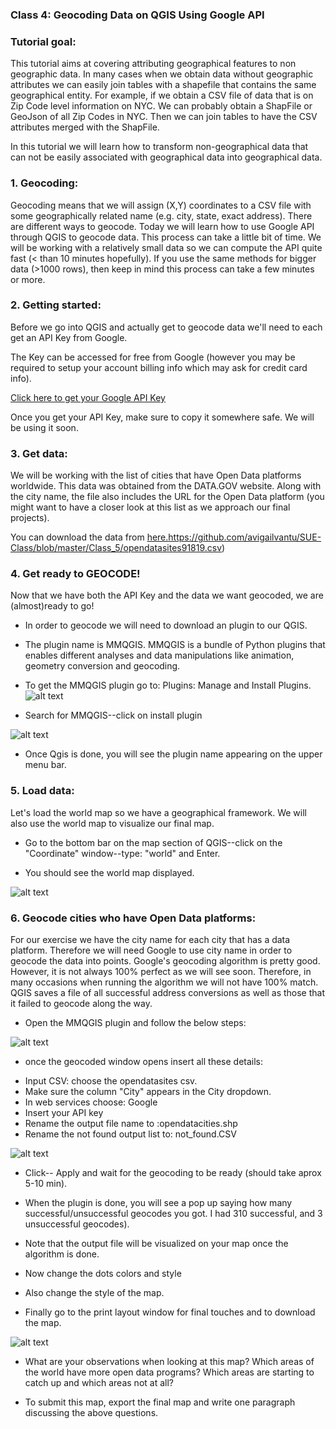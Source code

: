 ### Class 4: Geocoding Data on QGIS Using Google API

### Tutorial goal:

This tutorial aims at covering attributing geographical features to non geographic data. In many cases when we obtain data without geographic attributes we can easily join tables with a shapefile that contains the same geographical entity. For example, if we obtain a CSV file of data that is on Zip Code level information on NYC. We can probably obtain a ShapFile or GeoJson of all Zip Codes in NYC. Then we can join tables to have the CSV attributes merged with the ShapFile.

In this tutorial we will learn how to transform non-geographical data that can not be easily associated with geographical data into geographical data.

### 1. Geocoding:

Geocoding means that we will assign (X,Y) coordinates to a CSV file with some geographically related name (e.g. city, state, exact address). There are different ways to geocode. Today we will learn how to use Google API through QGIS to geocode data. This process can take a little bit of time. We will be working with a relatively small data so we can compute the API quite fast (< than 10 minutes hopefully). If you use the same methods for bigger data (>1000 rows), then keep in mind this process can take a few minutes or more.  

### 2. Getting started:

Before we go into QGIS and actually get to geocode data we'll need to each get an API Key from Google.

The Key can be accessed for free from Google (however you may be required to setup your account billing info which may ask for credit card info).

[Click here to get your Google API Key](https://developers.google.com/maps/gmp-get-started?authuser=2)

  Once you get your API Key, make sure to copy it somewhere safe. We will be using it soon.


### 3. Get data:

We will be working with the list of cities that have Open Data platforms worldwide. This data was obtained from the DATA.GOV website. Along with the city name, the file also includes the URL for the Open Data platform (you might want to have a closer look at this list as we approach our final projects).


You can download the data from [here.](https://developers.google.com/maps/gmp-get-started?authuser=2)https://github.com/avigailvantu/SUE-Class/blob/master/Class_5/opendatasites91819.csv)

### 4. Get ready to GEOCODE!

Now that we have both the API Key and the data we want geocoded, we are (almost)ready to go!

* In order to geocode we will need to download an plugin to our QGIS.
* The plugin name is MMQGIS. MMQGIS is a bundle of Python plugins that enables different analyses and data manipulations like animation, geometry conversion and geocoding.  
* To get the MMQGIS plugin go to: Plugins: Manage and Install Plugins. ![alt text](https://github.com/avigailvantu/c4sue/blob/master/tutorials/Class_5/QGIS_GEOCODE/class5_1.png)

* Search for MMQGIS--click on install plugin

![alt text](https://github.com/avigailvantu/c4sue/blob/master/tutorials/Class_5/QGIS_GEOCODE/class5_2.png)

* Once Qgis is done, you will see the plugin name appearing on the upper menu bar.

### 5. Load data:

Let's load the world map so we have a geographical framework. We will also use the world map to visualize our final map.

* Go to the bottom bar on the map section of QGIS--click on the "Coordinate" window--type: "world" and Enter.

 * You should see the world map displayed.

 ![alt text](https://github.com/avigailvantu/c4sue/blob/master/tutorials/Class_5/QGIS_GEOCODE/class5_3.png)

### 6. Geocode cities who have Open Data platforms:

For our exercise we have the city name for each city that has a data platform. Therefore we will need Google to use city name in order to geocode the data into points. Google's  geocoding algorithm is pretty good. However, it is not always 100% perfect as we will see soon. Therefore, in many occasions when running the algorithm we will not have 100% match. QGIS saves a file of all successful address conversions as well as those that it failed to geocode along the way.

* Open the MMQGIS plugin and follow the below steps:

![alt text](https://github.com/avigailvantu/c4sue/blob/master/tutorials/Class_5/QGIS_GEOCODE/class5_4.png)

* once the geocoded window opens insert all these details:
-  Input CSV: choose the opendatasites csv.
-  Make sure the column "City" appears in the City dropdown.
-  In web services choose: Google
-  Insert your API key
-  Rename the output file name to :opendatacities.shp
-  Rename the not found output list to: not_found.CSV

![alt text](https://github.com/avigailvantu/c4sue/blob/master/tutorials/Class_5/QGIS_GEOCODE/class5_5.png)

* Click-- Apply and wait for the geocoding to be ready (should take aprox 5-10 min).
* When the plugin is done, you will see a pop up saying how many successful/unsuccessful geocodes you got. I had 310 successful, and 3 unsuccessful geocodes).

* Note that the output file will be visualized on your map once the algorithm is done.

* Now change the dots colors and style
* Also change the style of the map.
* Finally go to the print layout window for final touches and to download the map.

![alt text](https://github.com/avigailvantu/c4sue/blob/master/tutorials/Class_5/QGIS_GEOCODE/class5_6.png)

* What are your observations when looking at this map? Which areas of the world have more open data programs? Which areas are starting to catch up and which areas not at all?

* To submit this map, export the final map and write one paragraph discussing the above questions.
